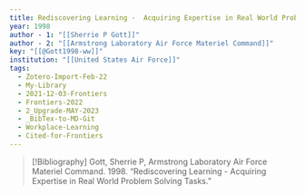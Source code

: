```yaml
---
title: Rediscovering Learning -  Acquiring Expertise in Real World Problem Solving Tasks
year: 1998
author - 1: "[[Sherrie P Gott]]"
author - 2: "[[Armstrong Laboratory Air Force Materiel Command]]"
key: "[[@Gott1998-ww]]"
institution: "[[United States Air Force]]"
tags:
  - Zotero-Import-Feb-22
  - My-Library
  - 2021-12-03-Frontiers
  - Frontiers-2022
  - 2_Upgrade-MAY-2023
  - _BibTex-to-MD-Git
  - Workplace-Learning
  - Cited-for-Frontiers
---
```


> [!Bibliography]
> Gott, Sherrie P, Armstrong Laboratory Air Force Materiel Command. 1998. “Rediscovering Learning -  Acquiring Expertise in Real World Problem Solving Tasks.”